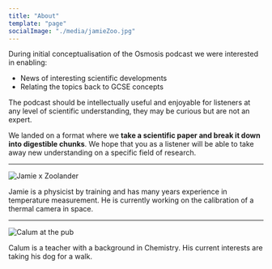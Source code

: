 ```yaml
---
title: "About"
template: "page"
socialImage: "./media/jamieZoo.jpg"
---
```


During initial conceptualisation of the Osmosis podcast we were interested in enabling:

- News of interesting scientific developments
- Relating the topics back to GCSE concepts

The podcast should be intellectually useful and enjoyable for listeners at any level of scientific understanding, they may be curious but are not an expert.

We landed on a format where we **take a scientific paper and break it down into digestible chunks**. We hope that you as a listener will be able to take away new understanding on a specific field of research.

---

![Jamie x Zoolander](/media/jamieZoo.jpg)

Jamie is a physicist by training and has many years experience in temperature measurement. He is currently working on the calibration of a thermal camera in space.

---

![Calum at the pub](/media/calumPub.jpg)

Calum is a teacher with a background in Chemistry. His current interests are taking his dog for a walk.

